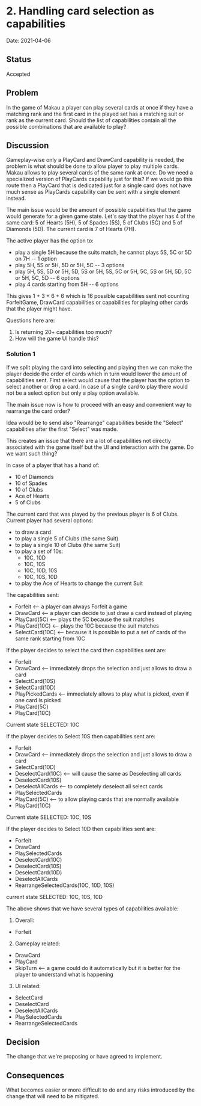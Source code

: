 # 2. Handling card selection as capabilities

Date: 2021-04-06

## Status

Accepted

## Problem

In the game of Makau a player can play several cards at once if they have a matching rank and the first card in the played set has a matching suit or rank as the current card. Should the list of capabilities contain all the possible combinations that are available to play?

## Discussion

Gameplay-wise only a PlayCard and DrawCard capability is needed, the problem is what should be done to allow player to play multiple cards. Makau allows to play several cards of the same rank at once. Do we need a specialized version of PlayCards capability just for this? If we would go this route then a PlayCard that is dedicated just for a single card does not have much sense as PlayCards capability can be sent with a single element instead.

The main issue would be the amount of possible capabilities that the game would generate for a given game state. Let's say
that the player has 4 of the same card: 5 of Hearts (5H), 5 of Spades (5S), 5 of Clubs (5C) and 5 of Diamonds (5D). The current card is 7 of Hearts (7H).

The active player has the option to:
- play a single 5H because the suits match, he cannot plays 5S, 5C or 5D on 7H -- 1 option
- play 5H, 5S or 5H, 5D or 5H, 5C -- 3 options
- play 5H, 5S, 5D or 5H, 5D, 5S or 5H, 5S, 5C or 5H, 5C, 5S or 5H, 5D, 5C or 5H, 5C, 5D -- 6 options
- play 4 cards starting from 5H -- 6 options

This gives 1 + 3 + 6 + 6 which is 16 possible capabilities sent not counting ForfeitGame, DrawCard capabilities or capabilities for playing other cards that the player might have.

Questions here are:
1) Is returning 20+ capabilities too much?
2) How will the game UI handle this?

### Solution 1
  
If we split playing the card into selecting and playing then we can make the player decide the order of cards which in turn would lower the amount of capabilities sent. First select would cause that the player has the option to select another or drop a card. In case of a single card to play there would not be a select option but only a play option available.

The main issue now is how to proceed with an easy and convenient way to rearrange the card order?

Idea would be to send also "Rearrange" capabilities beside the "Select" capabilities after the first "Select" was made.

This creates an issue that there are a lot of capabilities not directly associated with the game itself but the UI and interaction with the game. Do we want such thing?

In case of a player that has a hand of:
- 10 of Diamonds
- 10 of Spades
- 10 of Clubs
- Ace of Hearts
- 5 of Clubs

The current card that was played by the previous player is 6 of Clubs. Current player had several options:
- to draw a card
- to play a single 5 of Clubs (the same Suit)
- to play a single 10 of Clubs (the same Suit)
- to play a set of 10s:
  - 10C, 10D
  - 10C, 10S
  - 10C, 10D, 10S
  - 10C, 10S, 10D
- to play the Ace of Hearts to change the current Suit

The capabilities sent:
- Forfeit <-- a player can always Forfeit a game
- DrawCard <-- a player can decide to just draw a card instead of playing
- PlayCard(5C) <-- plays the 5C because the suit matches
- PlayCard(10C) <-- plays the 10C because the suit matches
- SelectCard(10C) <-- because it is possible to put a set of cards of the same rank starting from 10C

If the player decides to select the card then capabilities sent are:
- Forfeit
- DrawCard <-- immediately drops the selection and just allows to draw a card
- SelectCard(10S)
- SelectCard(10D)
- PlayPickedCards <-- immediately allows to play what is picked, even if one card is picked
- PlayCard(5C)
- PlayCard(10C)

Current state SELECTED: 10C

If the player decides to Select 10S then capabilities sent are:
- Forfeit
- DrawCard <-- immediately drops the selection and just allows to draw a card
- SelectCard(10D)
- DeselectCard(10C) <-- will cause the same as Deselecting all cards
- DeselectCard(10S)
- DeselectAllCards <-- to completely deselect all select cards
- PlaySelectedCards
- PlayCard(5C) <-- to allow playing cards that are normally available
- PlayCard(10C)

Current state SELECTED: 10C, 10S

If the player decides to Select 10D then capabilities sent are:
- Forfeit
- DrawCard
- PlaySelectedCards
- DeselectCard(10C)
- DeselectCard(10S)
- DeselectCard(10D)
- DeselectAllCards
- RearrangeSelectedCards(10C, 10D, 10S)

current state SELECTED: 10C, 10S, 10D

The above shows that we have several types of capabilities available:

1) Overall:
- Forfeit

2) Gameplay related:
- DrawCard
- PlayCard
- SkipTurn <-- a game could do it automatically but it is better for the player to understand what is happening

3) UI related:
- SelectCard
- DeselectCard
- DeselectAllCards
- PlaySelectedCards
- RearrangeSelectedCards



## Decision

The change that we're proposing or have agreed to implement.

## Consequences

What becomes easier or more difficult to do and any risks introduced by the change that will need to be mitigated.
